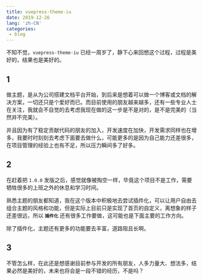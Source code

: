 ```yaml
---
title: vuepress-theme-iu
date: 2019-12-26
lang: 'zh-CN'
categories:
 - blog
---
```


不知不觉，`vuepress-theme-iu` 已经一周岁了，静下心来回想这个过程，过程是美好的，结果也是美好的。

<!-- more -->

## 1

做主题，是从为公司搭建文档平台开始，到后来是想着可以做一个博客或文档的解决方案，一切还只是个爱好而已。而目前使用的朋友越来越多，还有一些专业人士在关注，我就会不自觉的去考虑我现在做的这一步是不是对的，是不是完美的（当然并不完美）。

并且因为有了稳定贡献代码的朋友的加入，开发速度在加快，开发需求同样也在增多，我要时时刻刻去考虑下面要去做什么，可能更多的是因为自己能力还差很多，在项目管理的经验上也有不足，所以压力瞬间多了好多。

## 2

在赶着把 `1.0.0` 发版之后，感觉就像被掏空一样，毕竟这个项目不是工作，需要牺牲很多的上班之外的休息和学习时间。

熟悉主题的朋友都知道，我在这个版本中积极地去尝试插件化，可以让用户自由去组合主题的风格和功能，但是实际上目前只是实现了首页的自定义，离想象的样子还差很远，所以 **`插件化`** 还有很多工作要做，这可能也是下面主要的工作方向。

除了插件化，主题还有更多的功能要去丰富，道路阻且长啊。

## 3

不管怎么样，在此还是想感谢目前参与开发的所有朋友，人多力量大、想法多，结果必然是美好的，未来也将会是一段不错的经历，不是吗？